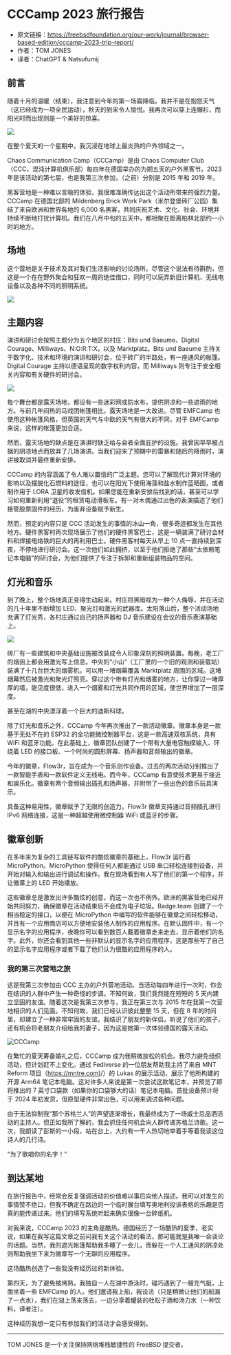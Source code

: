# CCCamp 2023 旅行报告

- 原文链接：<https://freebsdfoundation.org/our-work/journal/browser-based-edition/cccamp-2023-trip-report/>
- 作者：TOM JONES
- 译者：ChatGPT & Natsufumij

## 前言

随着十月的温暖（结束），我注意到今年的第一场霜降临。我并不是在抱怨天气（这已经成为一项全民运动），秋天的到来令人愉悦。我再次可以穿上连帽衫，而阳光时而出现则是一个美好的惊喜。

![](https://freebsdfoundation.org/wp-content/uploads/2023/11/cccamp_image1.jpg)

在整个夏天的一个星期中，我沉浸在地球上最炎热的户外领域之一。

Chaos Communication Camp（CCCamp）是由 Chaos Computer Club（CCC，混沌计算机俱乐部）每四年在德国举办的为期五天的户外黑客节。2023 年是该活动的第七届，也是我第三次参加，（之前）分别是 2015 年和 2019 年。

黑客营地是一种难以言喻的体验，我很难准确传达出这个活动所带来的强烈力量。CCCamp 在德国北部的 Mildenberg Brick Work Park（米尔登堡砖厂公园）集结了来自欧洲和世界各地的 6,000 名黑客，共同庆祝艺术、文化、社会、环境并持续不断地打扰计算机。我们在八月中旬的五天中，都相聚在距离柏林北部约一小时的地方。

## 场地

这个营地是关于技术及其对我们生活影响的讨论场所。尽管这个说法有待斟酌，但这是一个在在野外聚会和狂欢一周的绝佳借口，同时可以玩弄新旧计算机、无线电设备以及各种不同的照明系统。

![](https://freebsdfoundation.org/wp-content/uploads/2023/11/cccamp_image2.jpg)

## 主题内容

演讲和研讨会按照主题分为五个地区的村庄：Bits und Baeume、Digital Courage、Milliways、N:O:R:T:X，以及 Marktplatz。Bits und Baeume 主持关于数字化、技术和环境的演讲和研讨会，位于砖厂的半路处，有一座通风的帐篷。Digital Courage 主持以德语呈现的数字权利内容，而 Milliways 则专注于安全相关内容和有关硬件的研讨会。

![](https://freebsdfoundation.org/wp-content/uploads/2023/11/cccamp_image3.jpg)

每个舞台都是露天场地，都设有一些迷彩网或防水布，提供阴凉和一些遮雨的地方。与前几年闷热的马戏团帐篷相比，露天场地是一大改进。尽管 EMFCamp 也使用这种帐篷风格，但英国的天气与中欧的天气有很大的不同，对于 EMFCamp 来说，这样的帐篷更加合适。

然而，露天场地的缺点是在演讲时缺乏给与会者全面庇护的设施。我曾因早早被占据的阴凉地点而放弃了几场演讲。当我们迎来了预期中的雷暴和随后的降雨时，演讲被取消并最终重新安排。

CCCamp 的内容涵盖了令人难以置信的广泛主题。您可以了解现代计算对环境的影响以及摆脱化石燃料的途径，也可以在阳光下使用海藻和盐水制作蓝晒图，或者制作用于 LORA 卫星的收发信机。如果您能在重新安排后找到的话，甚至可以学习如何重新利用“退役”的租赁电动滑板车。有一对木偶通过出色的表演描述了他们接管股票固件的经历，为废弃设备赋予新生。

然而，预定的内容只是 CCC 活动发生的事情的冰山一角，很多奇迹都发生在其他地方。硬件黑客村再次现场展示了他们的硬件黑客巴士，这是一辆装满了研讨会材料和焊接电烙铁的巨大的再利用巴士。硬件黑客村每天从早上 10 点一直持续到深夜，不停地进行研讨会。这一次他们如此拥挤，以至于他们拒绝了那些“太依赖笔记本电脑”的研讨会，为他们提供了专注于拆卸和重新组装物品的空间。

## 灯光和音乐

到了晚上，整个场地真正变得生动起来。村庄将黑暗视为一种个人侮辱，并在活动的几十年里不断增加 LED、聚光灯和激光的武器库。太阳落山后，整个活动场地充满了灯光秀，各村庄通过自己的扬声器和 DJ 音乐建设在会议的音乐表演基础上。

![](https://freebsdfoundation.org/wp-content/uploads/2023/11/cccamp_image4.jpg)

砖厂有一些建筑和中央基础设施被改装成令人印象深刻的照明装置。每晚，老工厂的烟囱上都会用激光写上信息。中央的“小山”（工厂里的一个旧的观测和装载站）装满了十几台巨大的烟雾机，可以用一堵烟幕覆盖 Marktplatz 周围的区域。这堵烟幕然后被激光和聚光灯照亮。穿过这个带有灯光和烟雾的地方，让你穿过一堵厚厚的墙，能见度很低，进入一个烟雾和灯光共同作用的区域，使世界增加了一层深度。

甚至在湖的中央漂浮着一个巨大的迪斯科球。

除了灯光和音乐之外，CCCamp 今年再次推出了一款活动徽章。徽章本身是一款基于无处不在的 ESP32 的全功能微控制器平台，这是一款高速双核系统，具有 WiFi 和蓝牙功能。在此基础上，徽章团队创建了一个带有大量电容触摸输入、环绕着 LED 的接口板、一个时尚的圆形屏幕、扬声器和音频输出的徽章。

今年的徽章，Flow3r，旨在成为一个音乐创作设备。过去的两次活动分别推出了一款智能手表和一款软件定义无线电。而今年，CCCamp 有意使技术更易于接近和娱乐化。徽章有两个音频输出插孔和扬声器，并附带了一些出色的音乐玩具演示。

具备这种易用性，徽章赋予了无限的创造力。Flow3r 徽章支持通过音频插孔进行 IPv6 网络连接，这是一种超越使用微控制器 WiFi 或蓝牙的步骤。

## 徽章创新

在多年来为复杂的工具链写软件的酷炫徽章的基础上，Flow3r 运行着 MicroPython。MicroPython 使得任何人都能通过 USB 串口轻松连接到设备，并开始对输入和输出进行调试和操作。我在现场看到有人写了他们的第一个程序，并让徽章上的 LED 开始播放。

这些徽章总是激发出许多酷炫的创意，而这一次也不例外。欧洲的黑客营地已经开始共同努力，确保徽章在活动结束后不会成为电子垃圾。Badge.team 创建了一个相当稳定的接口，以便在 MicroPython 中编写的软件能够在徽章之间轻松移动，并且有一个应用商店可以方便地安装他人制作的应用程序。在默认固件中，有一个显示名字的应用程序，夜晚你可以看到数百人戴着徽章走来走去，显示着他们的名字。此外，你还会看到其他一些非默认的显示名字的应用程序，这是那些写了自己的显示名字应用程序或者下载了他们认为很酷的应用程序的人。

### 我的第三次营地之旅

这是我第三次参加由 CCC 主办的户外营地活动。当活动每四年进行一次时，你会在结识的人群中产生一种奇怪的步调。不知何故，我们竟然能在短短的 5 天内建立坚固的友谊。随着这次是我第三次参与，我正在第三次与 2015 年在我第一次营地相识的人们见面。不知何故，我们已经认识彼此整整 15 天，但在 8 年的时间里，却建立了一种非常牢固的友谊。我结识了朋友的新伴侣，听说了他们的孩子，还有机会将老朋友介绍给我的妻子，因为这是她第一次体验德国的露天活动。

![CCCamp](https://freebsdfoundation.org/wp-content/uploads/2023/11/cccamp_image5.jpg)

在繁忙的夏天筹备婚礼之后，CCCamp 成为我稍微放松的机会。我尽力避免组织活动，但计划赶不上变化。通过 Fediverse 的一位朋友帮助我主持了来自 MNT Reform 项目（[https://mntre.com)](https://mntre.com/)/）的 Lukas 的展示活动，展示了他所构建的开源 Arm64 笔记本电脑。这对许多人来说是第一次尝试这款笔记本，并预览了即将推出的 7 英寸口袋款（如果你的口袋够大的话）笔记本电脑。首批设备预计将于 2024 年初发货，但原型硬件非常出色，可以用来调试各种问题。

由于无法抑制我“那个苏格兰人”的声望逐渐增长，我最终成为了一场威士忌品酒活动的主持人。但正如我所了解的，我会抓住任何机会向人群传递苏格兰诗歌。这一次，我朗读了彭斯的一小段，站在台上，大约有一千人热切地举着手等着我读这位诗人的几行诗。

"为了歌唱你的名字！"

## 到达某地

在旅行报告中，经常会反复强调活动的价值难以事后向他人描述。我可以对发生的事情赞不绝口，但我不确定在路边的一个临时展台填写奥地利投诉表格的乐趣是否真的能传递过来。他们的填写系统听起来确实很像一台碎纸机。

对我来说，CCCamp 2023 的主角是酷热。德国经历了一场酷热的夏季，老实说，如果在我写这篇文章之前问我有关这个活动的看法，那可能就是我唯一会谈论的话题。当然，我的遮光帐篷帮助我多睡了一会儿，而躲在一个人工通风的阴凉处则帮助我坐下来为徽章写一个无聊的应用程序。

这场酷热创造了一些我没有经历过的新体验。

第四天，为了避免被烤熟，我独自一人在湖中游泳时，碰巧遇到了一艘充气艇，上面坐着一些 EMFCamp 的人。他们邀请我上船，我设法（只是稍微让他们的船漏了一点水），我们在湖上荡来荡去，一边分享着罐装的杜松子酒和汤力水（一种饮料，译者注）。

这种经历我想一定只有参加我们的活动才会感受得到。

---

TOM JONES 是一个关注保持网络堆栈敏捷性的 FreeBSD 提交者。
